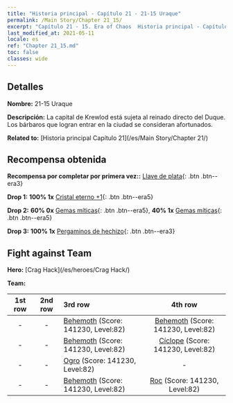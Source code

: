 ```yaml
---
title: "Historia principal - Capítulo 21 - 21-15 Uraque"
permalink: /Main Story/Chapter 21_15/
excerpt: "Capítulo 21 - 15. Era of Chaos  Historia principal - Capítulo 21_15. 21-15 Uraque"
last_modified_at: 2021-05-11
locale: es
ref: "Chapter 21_15.md"
toc: false
classes: wide
---
```


## Detalles

 **Nombre:** 21-15 Uraque

 **Descripción:** La capital de Krewlod está sujeta al reinado directo del Duque. Los bárbaros que logran entrar en la ciudad se consideran afortunados.

 **Related to:** [Historia principal Capítulo 21](/es/Main Story/Chapter 21/)

## Recompensa obtenida

 **Recompensa por completar por primera vez::** [Llave de plata](/ItemsES/con_693/){: .btn .btn--era3}

 **Drop 1:** **100% 1x** [Cristal eterno +1](/ItemsES/mat_73/){: .btn .btn--era5}

 **Drop 2:** **60% 0x** [Gemas míticas](/ItemsES/mat_65/){: .btn .btn--era5}, **40% 1x** [Gemas míticas](/ItemsES/mat_65/){: .btn .btn--era5}

 **Drop 3:** **100% 1x** [Pergaminos de hechizo](/ItemsES/con_694/){: .btn .btn--era3}


## Fight against Team
 **Hero:** [Crag Hack](/es/heroes/Crag Hack/)

 **Team:**


  | 1st row | 2nd row | 3rd row | 4th row |
  |:----:|:----:|:----|:----:|
  | - | - | [Behemoth](/es/units/Behemoth/) (Score: 141230, Level:82)  | [Behemoth](/es/units/Behemoth/) (Score: 141230, Level:82)  |
  | - | - | [Behemoth](/es/units/Behemoth/) (Score: 141230, Level:82)  | [Cíclope](/es/units/Cyclops/) (Score: 141230, Level:82)  |
  | - | - | [Ogro](/es/units/Ogre/) (Score: 141230, Level:82)  | - |
  | - | - | [Behemoth](/es/units/Behemoth/) (Score: 141230, Level:82)  | [Roc](/es/units/Roc/) (Score: 141230, Level:82)  |


